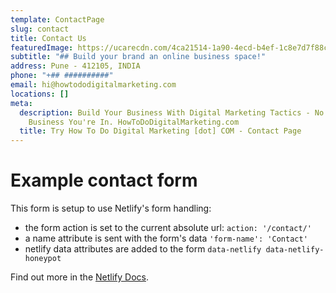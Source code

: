 ```yaml
---
template: ContactPage
slug: contact
title: Contact Us
featuredImage: https://ucarecdn.com/4ca21514-1a90-4ecd-b4ef-1c8e7d7f88ca/
subtitle: "## Build your brand an online business space!"
address: Pune - 412105, INDIA
phone: "+## ##########"
email: hi@howtododigitalmarketing.com
locations: []
meta:
  description: Build Your Business With Digital Marketing Tactics - No Matter What
    Business You're In. HowToDoDigitalMarketing.com
  title: Try How To Do Digital Marketing [dot] COM - Contact Page
---
```


# Example contact form

This form is setup to use Netlify's form handling:

- the form action is set to the current absolute url: `action: '/contact/'`
- a name attribute is sent with the form's data `'form-name': 'Contact'`
- netlify data attributes are added to the form `data-netlify data-netlify-honeypot`

Find out more in the [Netlify Docs](https://www.netlify.com/docs/form-handling/).
